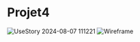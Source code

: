 # Projet4
![UseStory 2024-08-07 111221](https://github.com/user-attachments/assets/0f0fd457-8ea6-4a35-85fb-6252e85ec8d2)
![Wireframe](https://github.com/user-attachments/assets/ae2d3783-b34e-49fd-a7a0-02e81282c100)
